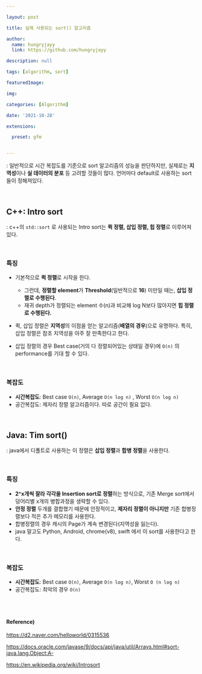 ```yaml
---

layout: post

title: 실제 사용되는 sort() 알고리즘

author: 
  name: hungryjayy
  link: https://github.com/hungryjayy

description: null

tags: [algorithm, sort]

featuredImage: 

img: 

categories: [Algorithm]

date: '2021-10-28'

extensions:

  preset: gfm


---
```


: 일반적으로 시간 복잡도를 기준으로 sort 알고리즘의 성능을 판단하지만, 실제로는 **지역성**이나 **실 데이터의 분포** 등 고려할 것들이 많다. 언어마다 default로 사용하는 sort들이 정해져있다.

<br>

## C++: Intro sort

: c++의 `std::sort` 로 사용되는 Intro sort는 **퀵 정렬, 삽입 정렬, 힙 정렬**로 이루어져 있다.

<br>

### 특징

* 기본적으로 **퀵 정렬**로 시작을 한다.
  * 그런데, **정렬할 element**가 **Threshold**(일반적으로 **16**) 미만일 때는, **삽입 정렬로 수행된다**.
  * 재귀 depth가 정렬되는 element 수(n)과 비교해 log N보다 많아지면 **힙 정렬로 수행된다.**

* 퀵, 삽입 정렬은 **지역성**의 이점을 얻는 알고리즘(**배열의 경우**)으로 유명하다. 특히, 삽입 정렬은 참조 지역성을 아주 잘 만족한다고 한다.
* 삽입 정렬의 경우 Best case(거의 다 정렬되어있는 상태일 경우)에 `O(n)` 의 performance를 기대 할 수 있다.

<br>

### 복잡도

* **시간복잡도**: Best case `O(n)`, Average `O(n log n)` , Worst `O(n log n)`
* 공간복잡도: 제자리 정렬 알고리즘이다. 따로 공간이 필요 없다.

<Br>

## Java: Tim sort()

: java에서 디폴트로 사용하는 이 정렬은 **삽입 정렬**과 **합병 정렬**을 사용한다.

<br>

### 특징

* **2^x개씩 잘라 각각을 Insertion sort로 정렬**하는 방식으로, 기존 Merge sort에서 덩어리별 x개의 병합과정을 생략할 수 있다.
* **안정 정렬** 두개를 결합했기 때문에 안정적이고, **제자리 정렬이 아니지만** 기존 합병정렬보다 적은 추가 메모리를 사용한다.
* 합병정렬의 경우 캐시의 Page가 계속 변경된다(지역성을 잃는다).
* java 말고도 Python, Android, chrome(v8), swift 에서 이 sort를 사용한다고 한다.

<br>

### 복잡도

* **시간복잡도**: Best case `O(n)`, Average `O(n log n)`, Worst `O (n log n)`
* 공간복잡도: 최악의 경우 `O(n)`

<br><br>

#### Reference)

https://d2.naver.com/helloworld/0315536

https://docs.oracle.com/javase/9/docs/api/java/util/Arrays.html#sort-java.lang.Object:A-

https://en.wikipedia.org/wiki/Introsort